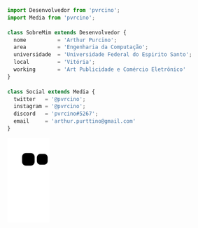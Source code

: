 ```js
import Desenvolvedor from 'pvrcino';
import Media from 'pvrcino';

class SobreMim extends Desenvolvedor {
  nome          = 'Arthur Purcino';
  area          = 'Engenharia da Computação';
  universidade  = 'Universidade Federal do Espirito Santo';
  local         = 'Vitória';
  working       = 'Art Publicidade e Comércio Eletrônico'
}

class Social extends Media {
  twitter   = '@pvrcino';
  instagram = '@pvrcino';
  discord   = 'pvrcino#5267';
  email     = 'arthur.purttino@gmail.com'
}
```
  ![Snake animation](https://github.com/rafaballerini/rafaballerini/blob/output/github-contribution-grid-snake.svg)
